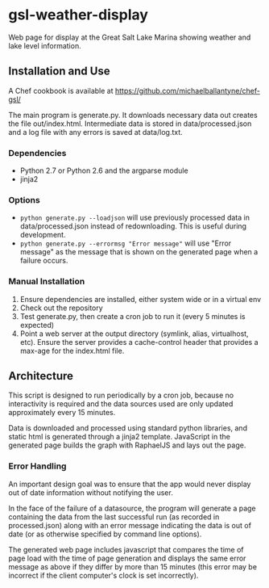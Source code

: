 # gsl-weather-display
Web page for display at the Great Salt Lake Marina showing weather and lake level information.

## Installation and Use
A Chef cookbook is available at https://github.com/michaelballantyne/chef-gsl/

The main program is generate.py. It downloads necessary data out creates the file out/index.html. Intermediate data is stored in data/processed.json and a log file with any errors is saved at data/log.txt.

### Dependencies
* Python 2.7 or Python 2.6 and the argparse module
* jinja2

### Options
* `python generate.py --loadjson` will use previously processed data in data/processed.json instead of redownloading. This is useful during development.
* `python generate.py --errormsg "Error message"` will use "Error message" as the message that is shown on the generated page when a failure occurs.

### Manual Installation
1. Ensure dependencies are installed, either system wide or in a virtual env
2. Check out the repository
3. Test generate.py, then create a cron job to run it (every 5 minutes is expected)
4. Point a web server at the output directory (symlink, alias, virtualhost, etc). Ensure the server provides a cache-control header that provides a max-age for the index.html file.

## Architecture
This script is designed to run periodically by a cron job, because no interactivity is required and the data sources used are only updated approximately every 15 minutes.

Data is downloaded and processed using standard python libraries, and static html is generated through a jinja2 template. JavaScript in the generated page builds the graph with RaphaelJS and lays out the page.

### Error Handling
An important design goal was to ensure that the app would never display out of date information without notifying the user.

In the face of the failure of a datasource, the program will generate a page containing the data from the last successful run (as recorded in processed.json) along with an error message indicating the data is out of date (or as otherwise specified by command line options).

The generated web page includes javascript that compares the time of page load with the time of page generation and displays the same error message as above if they differ by more than 15 minutes (this error may be incorrect if the client computer's clock is set incorrectly).

